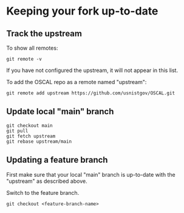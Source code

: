 
# Keeping your fork up-to-date

## Track the upstream

To show all remotes:
```
git remote -v
```

If you have not configured the upstream, it will not appear in this list.

To add the OSCAL repo as a remote named "upstream":

```
git remote add upstream https://github.com/usnistgov/OSCAL.git
```

## Update local "main" branch

```
git checkout main
git pull
git fetch upstream
git rebase upstream/main
```

## Updating a feature branch

First make sure that your local "main" branch is up-to-date with the "upstream" as described above.

Switch to the feature branch.

```
git checkout <feature-branch-name>
```
